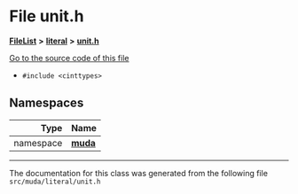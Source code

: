 

# File unit.h



[**FileList**](files.md) **>** [**literal**](dir_b382702c5a05deb664663fe4596d147e.md) **>** [**unit.h**](unit_8h.md)

[Go to the source code of this file](unit_8h_source.md)



* `#include <cinttypes>`













## Namespaces

| Type | Name |
| ---: | :--- |
| namespace | [**muda**](namespacemuda.md) <br> |





















































------------------------------
The documentation for this class was generated from the following file `src/muda/literal/unit.h`

